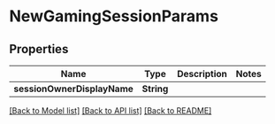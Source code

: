# NewGamingSessionParams

## Properties
Name | Type | Description | Notes
------------ | ------------- | ------------- | -------------
**sessionOwnerDisplayName** | **String** |  | 

[[Back to Model list]](../README.md#documentation-for-models) [[Back to API list]](../README.md#documentation-for-api-endpoints) [[Back to README]](../README.md)


